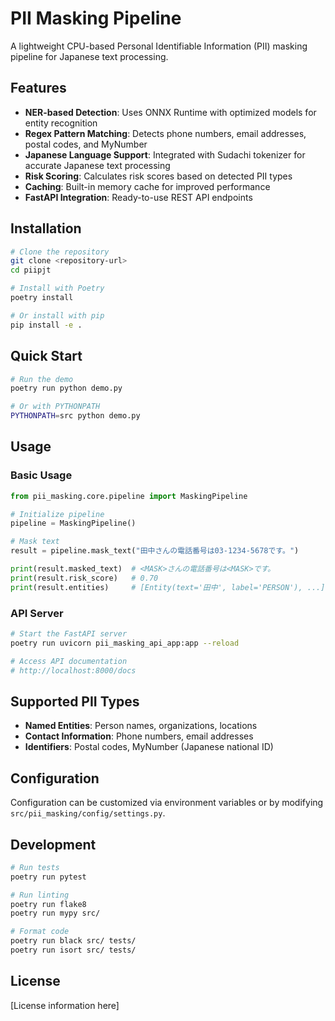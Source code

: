 # PII Masking Pipeline

A lightweight CPU-based Personal Identifiable Information (PII) masking pipeline for Japanese text processing.

## Features

- **NER-based Detection**: Uses ONNX Runtime with optimized models for entity recognition
- **Regex Pattern Matching**: Detects phone numbers, email addresses, postal codes, and MyNumber
- **Japanese Language Support**: Integrated with Sudachi tokenizer for accurate Japanese text processing
- **Risk Scoring**: Calculates risk scores based on detected PII types
- **Caching**: Built-in memory cache for improved performance
- **FastAPI Integration**: Ready-to-use REST API endpoints

## Installation

```bash
# Clone the repository
git clone <repository-url>
cd piipjt

# Install with Poetry
poetry install

# Or install with pip
pip install -e .
```

## Quick Start

```bash
# Run the demo
poetry run python demo.py

# Or with PYTHONPATH
PYTHONPATH=src python demo.py
```

## Usage

### Basic Usage

```python
from pii_masking.core.pipeline import MaskingPipeline

# Initialize pipeline
pipeline = MaskingPipeline()

# Mask text
result = pipeline.mask_text("田中さんの電話番号は03-1234-5678です。")

print(result.masked_text)  # <MASK>さんの電話番号は<MASK>です。
print(result.risk_score)   # 0.70
print(result.entities)     # [Entity(text='田中', label='PERSON'), ...]
```

### API Server

```bash
# Start the FastAPI server
poetry run uvicorn pii_masking_api_app:app --reload

# Access API documentation
# http://localhost:8000/docs
```

## Supported PII Types

- **Named Entities**: Person names, organizations, locations
- **Contact Information**: Phone numbers, email addresses
- **Identifiers**: Postal codes, MyNumber (Japanese national ID)

## Configuration

Configuration can be customized via environment variables or by modifying `src/pii_masking/config/settings.py`.

## Development

```bash
# Run tests
poetry run pytest

# Run linting
poetry run flake8
poetry run mypy src/

# Format code
poetry run black src/ tests/
poetry run isort src/ tests/
```

## License

[License information here]